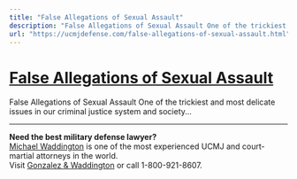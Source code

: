 ```yaml
---
title: "False Allegations of Sexual Assault"
description: "False Allegations of Sexual Assault One of the trickiest and most delicate issues in our criminal justice system and society..."
url: "https://ucmjdefense.com/false-allegations-of-sexual-assault.html"
---
```


# [False Allegations of Sexual Assault](https://ucmjdefense.com/false-allegations-of-sexual-assault.html)

False Allegations of Sexual Assault One of the trickiest and most delicate issues in our criminal justice system and society...

---

**Need the best military defense lawyer?**  
[Michael Waddington](https://ucmjdefense.com/attorneys/michael-stewart-waddington-partner.html) is one of the most experienced UCMJ and court-martial attorneys in the world.  
Visit [Gonzalez & Waddington](https://ucmjdefense.com) or call 1-800-921-8607.
